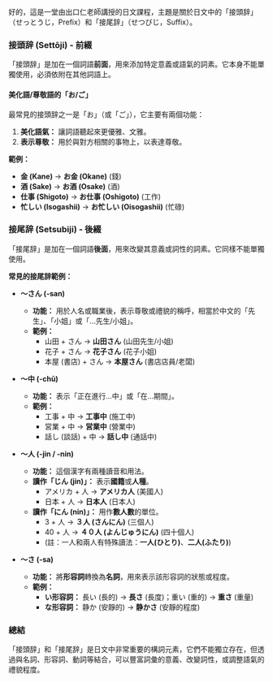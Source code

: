 
好的，這是一堂由出口仁老師講授的日文課程，主題是關於日文中的「接頭辞」（せっとうじ，Prefix）和「接尾辞」（せつびじ，Suffix）。

### **接頭辞 (Settōji) - 前綴**

「接頭辞」是加在一個詞語**前面**，用來添加特定意義或語氣的詞素。它本身不能單獨使用，必須依附在其他詞語上。

#### **美化語/尊敬語的「お/ご」**

最常見的接頭辞之一是「お」（或「ご」），它主要有兩個功能：
1.  **美化語氣：** 讓詞語聽起來更優雅、文雅。
2.  **表示尊敬：** 用於與對方相關的事物上，以表達尊敬。

**範例：**
*   **金 (Kane)** → **お金 (Okane)** (錢)
*   **酒 (Sake)** → **お酒 (Osake)** (酒)
*   **仕事 (Shigoto)** → **お仕事 (Oshigoto)** (工作)
*   **忙しい (Isogashii)** → **お忙しい (Oisogashii)** (忙碌)

### **接尾辞 (Setsubiji) - 後綴**

「接尾辞」是加在一個詞語**後面**，用來改變其意義或詞性的詞素。它同樣不能單獨使用。

**常見的接尾辞範例：**

*   **～さん (-san)**
    *   **功能：** 用於人名或職業後，表示尊敬或禮貌的稱呼，相當於中文的「先生」、「小姐」或「...先生/小姐」。
    *   **範例：**
        *   山田 + さん → **山田さん** (山田先生/小姐)
        *   花子 + さん → **花子さん** (花子小姐)
        *   本屋 (書店) + さん → **本屋さん** (書店店員/老闆)

*   **～中 (-chū)**
    *   **功能：** 表示「正在進行...中」或「在...期間」。
    *   **範例：**
        *   工事 + 中 → **工事中** (施工中)
        *   営業 + 中 → **営業中** (營業中)
        *   話し (談話) + 中 → **話し中** (通話中)

*   **～人 (-jin / -nin)**
    *   **功能：** 這個漢字有兩種讀音和用法。
    *   **讀作「じん (jin)」：** 表示**國籍**或**人種**。
        *   アメリカ + 人 → **アメリカ人** (美國人)
        *   日本 + 人 → **日本人** (日本人)
    *   **讀作「にん (nin)」：** 用作**數人數**的單位。
        *   3 + 人 → **３人 (さんにん)** (三個人)
        *   40 + 人 → **４０人 (よんじゅうにん)** (四十個人)
        *   (註：一人和兩人有特殊讀法：**一人(ひとり)**、**二人(ふたり)**)

*   **～さ (-sa)**
    *   **功能：** 將**形容詞**轉換為**名詞**，用來表示該形容詞的狀態或程度。
    *   **範例：**
        *   **い形容詞：** 長い (長的) → **長さ** (長度)；重い (重的) → **重さ** (重量)
        *   **な形容詞：** 静か (安靜的) → **静かさ** (安靜的程度)

### **總結**

「接頭辞」和「接尾辞」是日文中非常重要的構詞元素，它們不能獨立存在，但透過與名詞、形容詞、動詞等結合，可以豐富詞彙的意義、改變詞性，或調整語氣的禮貌程度。
